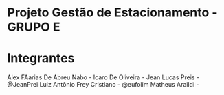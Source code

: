 # Projeto Gestão de Estacionamento - GRUPO E
# Integrantes
Alex FAarias De Abreu Nabo -
Icaro De Oliveira -
Jean Lucas Preis - @JeanPrei
Luiz Antônio Frey Cristiano - @eufolim
Matheus Araildi - 


